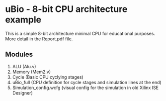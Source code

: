 # uBio - 8-bit CPU architecture example

This is a simple 8-bit architecture minimal CPU for educational purposes. More detail in the Report.pdf file.

## Modules
1. ALU (Alu.v)
2. Memory (Mem2.v)
3. Cycle (Basic CPU cyclying stages)
4. uBio_full (CPU definition for cycle stages and simulation lines at the end)
5. Simulation_config.wcfg (visual config for the simulation in old Xilinx ISE Designer)